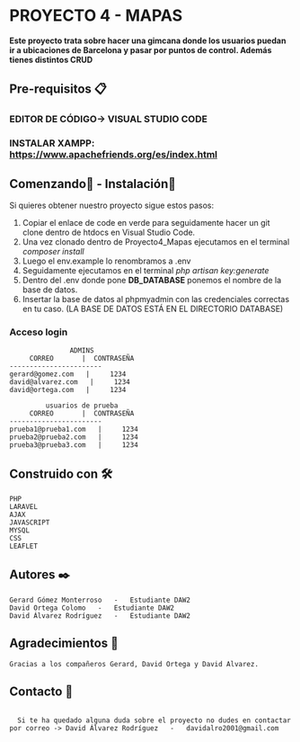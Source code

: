 # PROYECTO 4 - MAPAS

**Este proyecto trata sobre hacer una gimcana donde los usuarios puedan ir a ubicaciones de Barcelona y pasar por puntos de control. Además tienes distintos CRUD**


## Pre-requisitos 📋

### EDITOR DE CÓDIGO-> VISUAL STUDIO CODE
### INSTALAR XAMPP: https://www.apachefriends.org/es/index.html

## Comenzando🚀 - Instalación🔧

Si quieres obtener nuestro proyecto sigue estos pasos:

1. Copiar el enlace de code en verde para seguidamente hacer un git clone dentro de htdocs en Visual Studio Code.
2. Una vez clonado dentro de Proyecto4_Mapas ejecutamos en el terminal *composer install*
3. Luego el env.example lo renombramos a .env 
4. Seguidamente ejecutamos en el terminal *php artisan key:generate*
5. Dentro del .env donde pone **DB_DATABASE** ponemos el nombre de la base de datos.
6. Insertar la base de datos al phpmyadmin con las credenciales correctas en tu caso.
(LA BASE DE DATOS ESTÁ EN EL DIRECTORIO DATABASE)

### Acceso login

```
               ADMINS
     CORREO       |  CONTRASEÑA
-----------------------
gerard@gomez.com   |     1234  
david@alvarez.com   |     1234 
david@ortega.com   |     1234 
```
```
         usuarios de prueba
     CORREO       |  CONTRASEÑA
-----------------------
prueba1@prueba1.com   |     1234  
prueba2@prueba2.com   |     1234 
prueba3@prueba3.com   |     1234 
```

## Construido con 🛠️

    PHP 
    LARAVEL
    AJAX
    JAVASCRIPT
    MYSQL
    CSS
    LEAFLET

## Autores ✒️

    Gerard Gómez Monterroso   -   Estudiante DAW2
    David Ortega Colomo   -   Estudiante DAW2
    David Álvarez Rodríguez   -   Estudiante DAW2

## Agradecimientos 🍺

    Gracias a los compañeros Gerard, David Ortega y David Alvarez.

## Contacto 📧     
  ```  
                                                                                            
    Si te ha quedado alguna duda sobre el proyecto no dudes en contactar por correo -> David Álvarez Rodríguez   -   davidalro2001@gmail.com
  ```  
